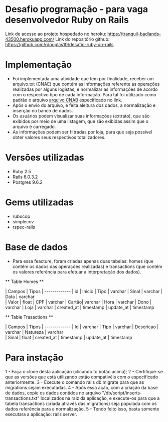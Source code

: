 # Desafio programação - para vaga desenvolvedor Ruby on Rails

Link de acesso ao projeto hospedado no heroku: https://tranquil-badlands-43500.herokuapp.com/
Link do repositório github: https://github.com/rdouglas10/desafio-ruby-on-rails

# Implementação
* Foi implementada uma atividade que tem por finalidade, receber um arquivo.txt (CNAE) que contém as informações 
referente as operações realizadas por alguns logistas, e normalizar as informações de acordo com o respectivo tipo de cada informação.
Para tal foi utilizado como padrão o arquivo [arquivo CNAB](https://github.com/ByCodersTec/desafio-ruby-on-rails/blob/master/CNAB.txt) especificado no link.
* Após o envio do arquivo, é feita aleitura dos dados, a normalização e inserção no banco de dados.
* Os usuários podem visualizar suas informações (extrato), que são exibidos por meio de uma listagem, que são exibidas assim que o arquivo é carregado.
* As informações podem ser filtradas por loja, para que seja possível obter valores seus respectivos totalizadores.

# Versões utilizadas
* Ruby 2.5
* Rails 6.0.3.2
* Postgres 9.6.2

# Gems utilizadas
* rubocop
* simplecov
* rspec-rails

# Base de dados
* Para essa feacture, foram criadas apenas duas tabelas: homes (que contém os dados das operações realizadas) e transactions (que contém os valores referência para efetuar a interpretação dos dados).

** Table Homes **

| Campos  | Tipos 
| -------------
|   id  | Inicio 
| Tipo  | varchar 
| Sinal | varchar 
| Data  | varchar  
| Valor | float 
| CPF   | varchar 
| Cartão| varchar
| Hora  | varchar 
| Dono  | varchar
| Loja  | varchar
| created_at  | timestamp
| update_at   | timestamp

** Table Trasactions **

| Campos  | Tipos 
| ------------- 
| Id        | varchar
| Tipo      | varchar
| Descricao | varchar 
| Natureza  | varchar  
| Sinal     | float 
| created_at  | timestamp
| update_at   | timestamp

# Para instação
1 - Faça o clone desta aplicação (clicando to botão acima);
2 - Certifique-se que as versões que está utilizando estão compativéis com o especificado anteriormente.
3 - Execute o comando rails db:migrate para que as migrations sejam executadas.
4 - Após essa ação, com a criação da base de dados, copie os dados contidos no arquivo "/db/script/inserts-transactions.txt" localizados na raiz da aplicação,
e execute-os para que a tabela transactions (criada através das migrations) seja populada com os dados referência para a normalização.
5 - Tendo feito isso, basta somente executara a aplicação: rails server.
